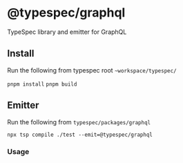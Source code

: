 # @typespec/graphql

TypeSpec library and emitter for GraphQL

## Install

Run the following from typespec root `~workspace/typespec/`

`pnpm install`
`pnpm build`

## Emitter

Run the following from `typespec/packages/graphql`

`npx tsp compile ./test --emit=@typespec/graphql`

### Usage
